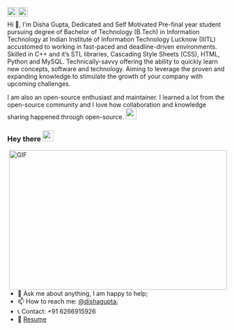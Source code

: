 



<!--
how to make this gif ?


-->
<!--
**disha03/disha03** is a ✨ _special_ ✨ repository because its `README.md` (this file) appears on your GitHub profile.

Here are some ideas to get you started:

  🔭 I’m currently working on ...
- 🌱 I’m currently learning ...
- 👯 I’m looking to collaborate on ...
- 🤔 I’m looking for help with ...
- 💬 Ask me about ...
- 📫 How to reach me: ...
- 😄 Pronouns: ...
- ⚡ Fun fact: ...
-->

<!--
<a href="https://discord.gg/XTW52Kt">
  <img align="left" alt="Abhishek's Discord" width="22px" src="https://raw.githubusercontent.com/peterthehan/peterthehan/master/assets/discord.svg" />
</a>
<a href="https://twitter.com/abhisheknaiidu">
  <img align="left" alt="Abhishek Naidu | Twitter" width="22px" src="https://raw.githubusercontent.com/peterthehan/peterthehan/master/assets/twitter.svg" />
</a>
-->
<a href="https://www.linkedin.com/in/disha-gupta-430188173/">
  <img align="left" alt="Disha LinkedIN" width="22px" src="https://raw.githubusercontent.com/peterthehan/peterthehan/master/assets/linkedin.svg" />
</a>
<a href="https://open.spotify.com/user/e90fe4zsndbm6xoe2t7t8kogf?si=WaLKpwvWTle0btle2qPb6g">
  <img align="left" alt="Abhishek's Spotify" width="22px" src="https://raw.githubusercontent.com/peterthehan/peterthehan/master/assets/spotify.svg" />
</a>



<br />

Hi  👋, I'm Disha Gupta, Dedicated and Self Motivated Pre-final year student pursuing degree of Bachelor of Technology (B.Tech) in Information Technology at Indian Institute of Information Technology Lucknow (IIITL) accustomed to working in fast-paced and deadline-driven environments. Skilled in C++ and it’s STL libraries, Cascading Style Sheets (CSS), HTML, Python and MySQL. Technically-savvy offering the ability to quickly learn new concepts, software and technology. Aiming to leverage the proven and expanding knowledge to stimulate the growth of your company with upcoming challenges.

I am also an open-source enthusiast and maintainer. I learned a lot from the open-source community and I love how collaboration and knowledge sharing happened through open-source.
 <img src="https://media.giphy.com/media/hvRJCLFzcasrR4ia7z/giphy.gif" width="25px">
### Hey there <img src="https://media.giphy.com/media/hvRJCLFzcasrR4ia7z/giphy.gif" width="25px">
  <img align="right" alt="GIF" src="https://github.com/abhisheknaiidu/abhisheknaiidu/blob/master/code.gif?raw=true" width="500" height="320" />
  
- 💬 Ask me about anything, I am happy to help;
- 📫 How to reach me: [@dishagupta](https://www.linkedin.com/in/disha-gupta-430188173/);
- 📞 Contact: +91 6266915926
- 📝 [Resume](https://drive.google.com/file/d/186ledj5PMY2damRWGpOrxYQZ2xSKjKD_/view)







